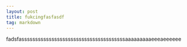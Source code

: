 ```yaml
---
layout: post
title: fukcingfasfasdf
tag: markdown
---
```









fadsfassssssssssssssssssssssssssssssssssssssaaaaaaaaaeeeaeeeeee
